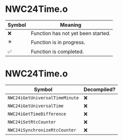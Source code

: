 # NWC24Time.o
| Symbol | Meaning 
| ------------- | ------------- 
| :x: | Function has not yet been started. 
| :eight_pointed_black_star: | Function is in progress. 
| :white_check_mark: | Function is completed. 


# NWC24Time.o
| Symbol | Decompiled? |
| ------------- | ------------- |
| `NWC24iGetUniversalTimeMinute` | :x: |
| `NWC24iGetUniversalTime` | :x: |
| `NWC24iGetTimeDifference` | :x: |
| `NWC24iSetRtcCounter` | :x: |
| `NWC24iSynchronizeRtcCounter` | :x: |
